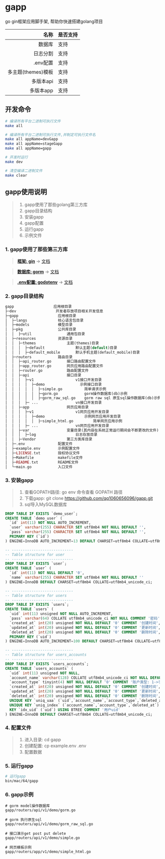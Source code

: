 # gapp
go gin框架应用脚手架, 帮助你快速搭建golang项目

|       名称|是否支持|
|---------:|:------|
|     数据库|支持   |
|    日志分割|支持  |
|    .env配置|支持  |
| 多主题(themes)模板|支持  |
| 多版本api|支持  |
| 多版本app|支持  |


## 开发命令
```sh
# 编译所有平台二进制可执行文件
make all

# 编译所有平台二进制可执行文件,并制定可执行文件名
make all appName=devGapp
make all appName=stageGapp
make all appName=gapp

# 开发时运行
make dev

# 清空编译二进制文件
make clear
```

## gapp使用说明
> 1. gapp使用了那些golang第三方库
> 2. gapp目录结构
> 3. 安装gapp
> 4. gapp配置
> 5. 运行gapp
> 6. 示例文件

### 1. gapp使用了那些第三方库
> [**框架: gin**](https://github.com/gin-gonic/gin) -> [文档](https://gin-gonic.com/zh-cn/docs/)

> [**数据库: gorm**](https://github.com/jinzhu/gorm) -> [文档](http://gorm.io/zh_CN/docs/)

> [**.env配置: godotenv**](https://github.com/joho/godotenv) -> [文档](https://github.com/joho/godotenv)


### 2. gapp目录结构
```php
gapp                  应用根目录
├─dev                  开发者存放项目相关开发信息
├─gapp                  应用根目录
│  ├─langs              核心语言包目录
│  ├─models             模型目录
│  ├─pkg                公共库目录
│  │  ├─util                通用包目录
│  ├─resources          资源目录
│  │  ├─themes              主题(themes)目录
│  │  │  ├─default              默认主题(default)目录
│  │  │  ├─default_mobile       默认手机主题(default_mobile)目录
│  ├─routers            路由目录
│  │  ├─api_router.go       接口路由配置文件
│  │  ├─app_router.go       网页应用路由配置文件
│  │  ├─router.go           路由配置文件
│  │  ├─api                 接口目录
│  │  │  ├─v1                   v1接口开发目录
│  │  │  │  ├─demo                示例接口目录
│  │  │  │  │  ├─simple.go          简单请求示例
│  │  │  │  │  ├─gorm.go            gorm操作数据库(db)示例
│  │  │  │  │  ├─gorm_raw_sql.go    gorm raw sql 原生sql操作数据库(db)示例
│  │  │  ├─ ...                 vn接口开发目录
│  │  ├─app                 网页应用目录
│  │  │  ├─v1                   v1网页应用开发目录
│  │  │  │  ├─demo                  示例网页应用开发目录
│  │  │  │  │  ├─simple_html.go         简单网页应用示例
│  │  │  ├─ ...                 vn网页应用开发目录
│  │  ├─var                 变量目录(其内容在系统正常运行期间会不断更改的文件)
│  │  │  ├─log                  日志存放目录
│  │  ├─Vendor              第三方类库目录
│  ├─.env               配置文件
│  ├─example.env        示例配置文件
│  ├─LICENSE.txt        授权协议文件
│  ├─Makefile         	makefile文件
│  ├─README.txt         README文件
│  └─main.go            入口文件
```

### 3. 安装gapp
> 1. 查看GOPATH路径: go env 命令查看 GOPATH 路径
> 2. 下载gapp: git clone https://github.com/qq1060656096/gapp.git
> 3. sql导入MySQL数据库
```sql
DROP TABLE IF EXISTS `demo_user`;
CREATE TABLE `demo_user` (
  `id` int(11) NOT NULL AUTO_INCREMENT,
  `user` varchar(255) CHARACTER SET utf8mb4 NOT NULL DEFAULT '',
  `pass` varchar(255) CHARACTER SET utf8mb4 NOT NULL DEFAULT '',
  PRIMARY KEY (`id`)
) ENGINE=InnoDB AUTO_INCREMENT=13 DEFAULT CHARSET=utf8mb4 COLLATE=utf8mb4_unicode_ci;

-- ----------------------------
-- Table structure for user
-- ----------------------------
DROP TABLE IF EXISTS `user`;
CREATE TABLE `user` (
  `id` int(11) NOT NULL DEFAULT '0',
  `name` varchar(255) CHARACTER SET utf8mb4 NOT NULL DEFAULT ''
) ENGINE=InnoDB DEFAULT CHARSET=utf8mb4 COLLATE=utf8mb4_unicode_ci;

-- ----------------------------
-- Table structure for users
-- ----------------------------
DROP TABLE IF EXISTS `users`;
CREATE TABLE `users` (
  `uid` int(11) unsigned NOT NULL AUTO_INCREMENT,
  `pass` varchar(64) COLLATE utf8mb4_unicode_ci NOT NULL COMMENT '密码',
  `created_at` int(20) unsigned NOT NULL DEFAULT '0' COMMENT '创建时间',
  `updated_at` int(20) unsigned NOT NULL DEFAULT '0' COMMENT '更新时间',
  `deleted_at` int(20) unsigned NOT NULL DEFAULT '0' COMMENT '删除时间',
  PRIMARY KEY (`uid`)
) ENGINE=InnoDB AUTO_INCREMENT=100 DEFAULT CHARSET=utf8mb4 COLLATE=utf8mb4_unicode_ci;

-- ----------------------------
-- Table structure for users_accounts
-- ----------------------------
DROP TABLE IF EXISTS `users_accounts`;
CREATE TABLE `users_accounts` (
  `uid` int(11) unsigned NOT NULL,
  `account_name` varchar(128) COLLATE utf8mb4_unicode_ci NOT NULL DEFAULT '' COMMENT '账户',
  `account_type` tinyint(4) NOT NULL DEFAULT '0' COMMENT '账户类型: 1->手机号码, 2 -> 邮箱, 3 -> 微信',
  `created_at` int(20) unsigned NOT NULL DEFAULT '0' COMMENT '创建时间',
  `updated_at` int(20) unsigned NOT NULL DEFAULT '0' COMMENT '更新时间',
  `deleted_at` int(20) unsigned NOT NULL DEFAULT '0' COMMENT '删除时间',
  UNIQUE KEY `uniq_uaa` (`uid`,`account_name`,`account_type`,`deleted_at`) USING BTREE COMMENT '唯一索引',
  UNIQUE KEY `uniq_index` (`account_name`,`account_type`,`deleted_at`) USING BTREE COMMENT '唯一索引',
  KEY `idx_uid` (`uid`) USING BTREE COMMENT '用户uid'
) ENGINE=InnoDB DEFAULT CHARSET=utf8mb4 COLLATE=utf8mb4_unicode_ci;
```

### 4. 配置文件
> 1. 进入目录: cd gapp
> 2. 创建配置: cp example.env .env 
> 3. 配置数据

### 5. 运行gapp
```sh
# 运行gapp
bin/mac/64/gapp
```

### 6. gapp示例

```
# gorm model操作数据库
gapp/routers/api/v1/demo/gorm.go

# gorm 执行原生sql
gapp/routers/api/v1/demo/gorm_raw_sql.go

# 接口演示get post put delete
gapp/routers/api/v1/demo/simple.go

# 网页模板示例
gapp/routers/app/v1/demo/simple_html.go
```

